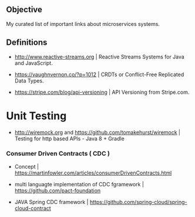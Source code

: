 ## Objective

My curated list of important links about microservices systems.

## Definitions
 - http://www.reactive-streams.org | Reactive Streams Systems for Java and JavaScript.

 - https://vaughnvernon.co/?p=1012 | CRDTs or Conflict-Free Replicated Data Types.

 - https://stripe.com/blog/api-versioning | API Versioning from Stripe.com.
 
 # Unit Testing
 
  - http://wiremock.org and https://github.com/tomakehurst/wiremock | Testing for http based APIs - Java 8 + Gradle 

 
 ### Consumer Driven Contracts ( CDC )
 
 - Concept | https://martinfowler.com/articles/consumerDrivenContracts.html
 
 - multi languagte implementation of CDC fgramework | https://github.com/pact-foundation
 
- JAVA Spring CDC framework | https://github.com/spring-cloud/spring-cloud-contract

